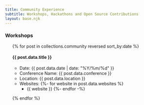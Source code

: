 ```yaml
---
title: Community Experience
subtitle: Workshops, Hackathons and Open Source Contributions
layout: base.njk
---
```


### Workshops

<ul>
{% for post in collections.community reversed sort_by:date %}

#### {{ post.data.title }}

- Date: <time>{{ post.data.date | date: "%Y/%m/%d" }}</time>
- Conference Name: {{ post.data.conference }}
- Location: {{ post.data.location }}
- Websites:
  {%- for website in post.data.websites %}
    - {{ website }}
  {%- endfor -%}

{% endfor %}
</ul>
